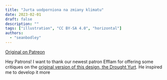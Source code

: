 ```yaml
---
title: "Jurta uodporniona na zmiany klimatu"
date: 2023-02-01
draft: false
description: ""
tags: ["illustration", "CC BY-SA 4.0", "horizontal"]
authors:
  - "seanbodley"
---
```


[Original on Patreon](https://www.patreon.com/posts/climate-yurt-36972796)

Hey Patrons! I want to thank our newest patron Efflam for offering some critiques on the [original version of this design, the Drought Yurt](https://www.patreon.com/posts/35331381). He inspired me to develop it more